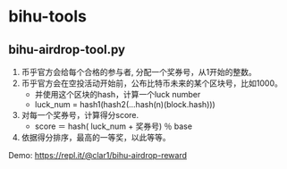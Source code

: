 # bihu-tools

## bihu-airdrop-tool.py

1. 币乎官方会给每个合格的参与者, 分配一个奖券号，从1开始的整数。
2. 币乎官方会在空投活动开始前，公布比特币未来的某个区块号，比如1000。 
   - 并使用这个区块的hash，计算一个luck number
   - luck_num = hash1(hash2(...hash(n)(block.hash)))
3. 对每一个奖券号，计算得分score.
   - score ＝ hash( luck_num + 奖券号) ％ base
4. 依据得分排序，最高的一等奖，以此等等。

Demo:
https://repl.it/@clar1/bihu-airdrop-reward
